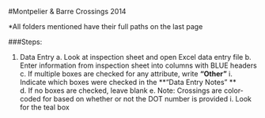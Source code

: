 #Montpelier & Barre Crossings 2014

*All folders mentioned have their full paths on the last page

###Steps:

1. Data Entry
  a.  Look at inspection sheet and open Excel data entry file
  b.	Enter information from inspection sheet into columns with BLUE headers
  c.	If multiple boxes are checked for any attribute, write **“Other”**
    i.	Indicate which boxes were checked in the **“Data Entry Notes” **  
  d.	If no boxes are checked, leave blank
  e.	Note: Crossings are color-coded for based on whether or not the DOT number is provided
    i. Look for the teal box
